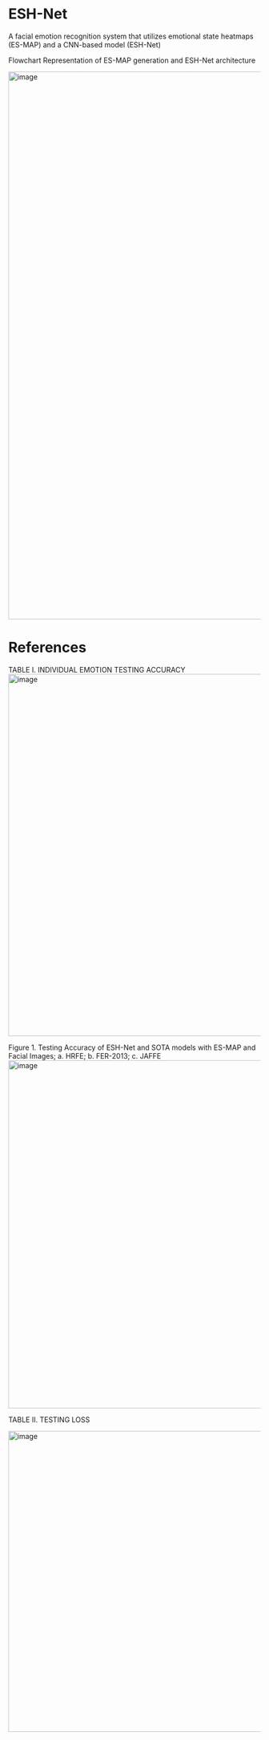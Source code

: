 # ESH-Net
A facial emotion recognition system that utilizes emotional state heatmaps (ES-MAP) and a CNN-based model (ESH-Net)


Flowchart Representation of ES-MAP generation and ESH-Net architecture

<img width="1092" alt="image" src="https://github.com/emmyyangqy/ESH-Net/assets/91351762/56d9e488-a71d-4eb5-b2ec-81e9d1ea54b8">



# References

TABLE I. 	INDIVIDUAL EMOTION TESTING ACCURACY
<img width="722" alt="image" src="https://github.com/emmyyangqy/ESH-Net/assets/91351762/a7879260-546f-498c-b30f-5859bd1b5342">


Figure 1.  Testing Accuracy of ESH-Net and SOTA models with ES-MAP and Facial Images; a. HRFE; b. FER-2013; c. JAFFE
<img width="694" alt="image" src="https://github.com/emmyyangqy/ESH-Net/assets/91351762/3011ad9d-974e-486a-88f9-389038435e6b">

TABLE II. 	TESTING LOSS 

<img width="600" alt="image" src="https://github.com/emmyyangqy/ESH-Net/assets/91351762/c04d246c-0e7a-464c-aab4-391f6fd57e66">





